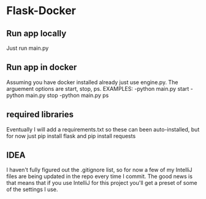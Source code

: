 ﻿# Flask-Docker

## Run app locally
Just run main.py

## Run app in docker
Assuming you have docker installed already just use engine.py. The arguement options are start, stop, ps.
EXAMPLES: 
-python main.py start
-python main.py stop
-python main.py ps

## required libraries
Eventually I will add a requirements.txt so these can been auto-installed, but for now just pip install flask and pip install requests

## IDEA
I haven't fully figured out the .gitignore list, so for now a few of my IntelliJ files are being updated in the repo every time I commit. The good news is that means that if you use IntelliJ for this project you'll get a preset of some of the settings I use.
